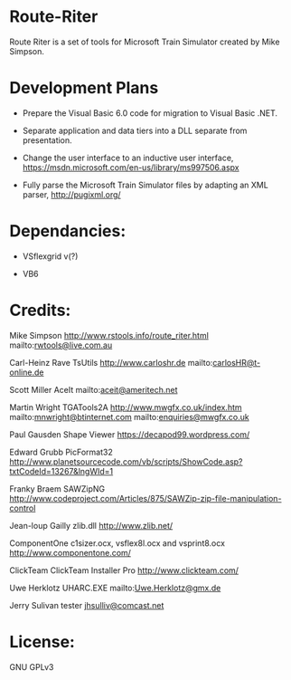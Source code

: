 # Route-Riter
 Route Riter is a set of tools for Microsoft Train Simulator created by Mike Simpson.

# Development Plans
- Prepare the Visual Basic 6.0 code for migration to Visual Basic .NET.

- Separate application and data tiers into a DLL separate from presentation.

- Change the user interface to an inductive user interface, https://msdn.microsoft.com/en-us/library/ms997506.aspx

- Fully parse the Microsoft Train Simulator files by adapting an XML parser, http://pugixml.org/

# Dependancies:
- VSflexgrid v(?)

- VB6

# Credits:
Mike Simpson
http://www.rstools.info/route_riter.html
mailto:rwtools@live.com.au

Carl-Heinz Rave
TsUtils
http://www.carloshr.de
mailto:carlosHR@t-online.de

Scott Miller
AceIt
mailto:aceit@ameritech.net

Martin Wright
TGATools2A
http://www.mwgfx.co.uk/index.htm
mailto:mnwright@btinternet.com
mailto:enquiries@mwgfx.co.uk

Paul Gausden
Shape Viewer
https://decapod99.wordpress.com/

Edward Grubb
PicFormat32
http://www.planetsourcecode.com/vb/scripts/ShowCode.asp?txtCodeId=13267&lngWId=1

Franky Braem
SAWZipNG
http://www.codeproject.com/Articles/875/SAWZip-zip-file-manipulation-control

Jean-loup Gailly
zlib.dll
http://www.zlib.net/

ComponentOne
c1sizer.ocx, vsflex8l.ocx and vsprint8.ocx
http://www.componentone.com/

ClickTeam
ClickTeam Installer Pro
http://www.clickteam.com/

Uwe Herklotz
UHARC.EXE
mailto:Uwe.Herklotz@gmx.de

Jerry Sulivan
tester
jhsulliv@comcast.net


# License:

GNU GPLv3

